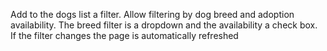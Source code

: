 Add to the dogs list a filter. Allow filtering by dog breed and adoption availability. The breed filter is a dropdown and the availability a check box. If the filter changes the page is automatically refreshed
